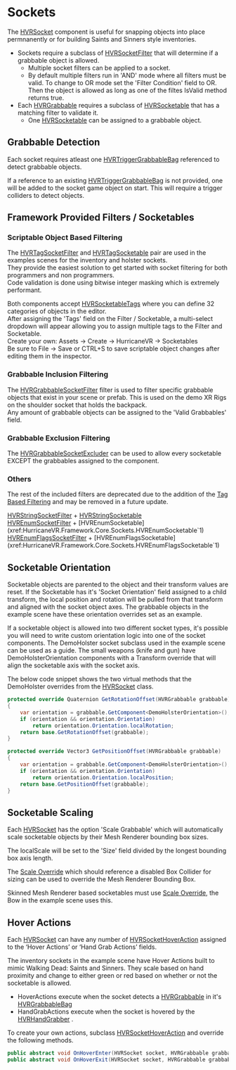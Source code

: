 # Sockets

The [HVRSocket](xref:HurricaneVR.Framework.Core.Grabbers.HVRSocket) component is useful for snapping objects into place permnanently or for building Saints and Sinners style inventories.

- Sockets require a subclass of [HVRSocketFilter](xref:HurricaneVR.Framework.Core.Sockets.HVRSocketFilter) that will determine if a grabbable object is allowed.
  - Multiple socket filters can be applied to a socket. 
  - By default multiple filters run in 'AND' mode where all filters must be valid. To change to OR mode set the 'Filter Condition' field to OR. Then the object is allowed as long as one of the filtes IsValid method returns true.
- Each [HVRGrabbable](xref:HurricaneVR.Framework.Core.HVRGrabbable) requires a subclass of [HVRSocketable](xref:HurricaneVR.Framework.Core.Sockets.HVRSocketable) that has a matching filter to validate it.
  - One [HVRSocketable](xref:HurricaneVR.Framework.Core.Sockets.HVRSocketable) can be assigned to a grabbable object.

## Grabbable Detection

Each socket requires atleast one [HVRTriggerGrabbableBag](xref:HurricaneVR.Framework.Core.Bags.HVRTriggerGrabbableBag) referenced to detect grabbable objects. 

If a reference to an existing [HVRTriggerGrabbableBag](xref:HurricaneVR.Framework.Core.Bags.HVRTriggerGrabbableBag) is not provided, one will be added to the socket game object on start. This will require a trigger colliders to detect objects.

## Framework Provided Filters / Socketables

### Scriptable Object Based Filtering

The [HVRTagSocketFilter](xref:HurricaneVR.Framework.Core.Sockets.HVRTagSocketFilter) and [HVRTagSocketable](xref:HurricaneVR.Framework.Core.Sockets.HVRTagSocketable) pair are used in the examples scenes for the inventory and holster sockets.\
They provide the easiest solution to get started with socket filtering for both programmers and non programmers.\
Code validation is done using bitwise integer masking which is extremely performant.

Both components accept [HVRSocketableTags](xref:HurricaneVR.Framework.Core.Sockets.HVRSocketableTags) where you can define 32 categories of objects in the editor.\
After assigning the 'Tags' field on the Filter / Socketable, a multi-select dropdown will appear allowing you to assign multiple tags to the Filter and Socketable.\
Create your own: Assets -> Create -> HurricaneVR -> Socketables\
Be sure to File -> Save or CTRL+S to save scriptable object changes after editing them in the inspector.

### Grabbable Inclusion Filtering

The [HVRGrabbableSocketFilter](xref:HurricaneVR.Framework.Core.Sockets.HVRGrabbableSocketFilter) filter is used to filter specific grabbable objects that exist in your scene or prefab. This is used on the demo XR Rigs on the shoulder socket that holds the backpack.\
Any amount of grabbable objects can be assigned to the 'Valid Grabbables' field.

### Grabbable Exclusion Filtering

The [HVRGrabbableSocketExcluder](xref:HurricaneVR.Framework.Core.Sockets.HVRGrabbableSocketExcluder) can be used to allow every socketable EXCEPT the grabbables assigned to the component.

### Others

The rest of the included filters are deprecated due to the addition of the [Tag Based Filtering](#scriptable-object-based-filtering) and may be removed in a future update.

[HVRStringSocketFilter](xref:HurricaneVR.Framework.Core.Sockets.HVRStringSocketFilter) + [HVRStringSocketable](xref:HurricaneVR.Framework.Core.Sockets.HVRStringSocketable)\
[HVREnumSocketFilter](xref:HurricaneVR.Framework.Core.Sockets.HVREnumSocketFilter`1) + [HVREnumSocketable](xref:HurricaneVR.Framework.Core.Sockets.HVREnumSocketable`1)\
[HVREnumFlagsSocketFilter](xref:HurricaneVR.Framework.Core.Sockets.HVREnumFlagsSocketFilter`1) + [HVREnumFlagsSocketable](xref:HurricaneVR.Framework.Core.Sockets.HVREnumFlagsSocketable`1)

## Socketable Orientation

Socketable objects are parented to the object and their transform values are reset. If the Socketable has it's 'Socket Orientation' field assigned to a child transform, the local position and rotation will be pulled from that transform and aligned with the socket object axes. The grabbable objects in the example scene have these orientation overrides set as an example.

If a socketable object is allowed into two different socket types, it's possible you will need to write custom orientation logic into one of the socket components. The DemoHolster socket subclass used in the example scene can be used as a guide. The small weapons (knife and gun) have DemoHolsterOrientation components with a Transform override that will align the socketable axis with the socket axis.

The below code snippet shows the two virtual methods that the DemoHolster overrides from the [HVRSocket](xref:HurricaneVR.Framework.Core.Grabbers.HVRSocket) class.

```csharp
protected override Quaternion GetRotationOffset(HVRGrabbable grabbable)
{
    var orientation = grabbable.GetComponent<DemoHolsterOrientation>();
    if (orientation && orientation.Orientation)
        return orientation.Orientation.localRotation;
    return base.GetRotationOffset(grabbable);
}

protected override Vector3 GetPositionOffset(HVRGrabbable grabbable)
{
    var orientation = grabbable.GetComponent<DemoHolsterOrientation>();
    if (orientation && orientation.Orientation)
        return orientation.Orientation.localPosition;
    return base.GetPositionOffset(grabbable);
}
```

## Socketable Scaling

Each [HVRSocket](xref:HurricaneVR.Framework.Core.Grabbers.HVRSocket) has the option 'Scale Grabbable' which will automatically scale socketable objects by their Mesh Renderer bounding box sizes.

The localScale will be set to the 'Size' field divided by the longest bounding box axis length.

The [Scale Override](xref:HurricaneVR.Framework.Core.Sockets.HVRSocketable.ScaleOverride) which should reference a disabled Box Collider for sizing can be used to override the Mesh Renderer Bounding Box.

Skinned Mesh Renderer based socketables must use [Scale Override](xref:HurricaneVR.Framework.Core.Sockets.HVRSocketable.ScaleOverride), the Bow in the example scene uses this.

## Hover Actions

Each [HVRSocket](xref:HurricaneVR.Framework.Core.Grabbers.HVRSocket) can have any number of [HVRSocketHoverAction](xref:HurricaneVR.Framework.Core.Sockets.HVRSocketHoverAction) assigned to the ‘Hover Actions’ or ‘Hand Grab Actions’ fields.

The inventory sockets in the example scene have Hover Actions built to mimic Walking Dead: Saints and Sinners. They scale based on hand proximity and change to either green or red based on whether or not the socketable is allowed.

- HoverActions execute when the socket detects a [HVRGrabbable](xref:HurricaneVR.Framework.Core.HVRGrabbable) in it's [HVRGrabbableBag](xref:HurricaneVR.Framework.Core.Bags.HVRGrabbableBag)
- HandGrabActions execute when the socket is hovered by the [HVRHandGrabber](xref:HurricaneVR.Framework.Core.Grabbers.HVRHandGrabber) .

To create your own actions, subclass [HVRSocketHoverAction](xref:HurricaneVR.Framework.Core.Sockets.HVRSocketHoverAction) and override the following methods.

```csharp
public abstract void OnHoverEnter(HVRSocket socket, HVRGrabbable grabbable, bool isValid);
public abstract void OnHoverExit(HVRSocket socket, HVRGrabbable grabbable, bool isValid);
```

